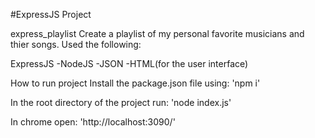 #ExpressJS Project

express_playlist
Create a playlist of my personal favorite musicians and thier songs. Used the following:

ExpressJS
-NodeJS
-JSON
-HTML(for the user interface)

How to run project
Install the package.json file using: 
'npm i'

In the root directory of the project run: 
'node index.js'

In chrome open: 'http://localhost:3090/'
